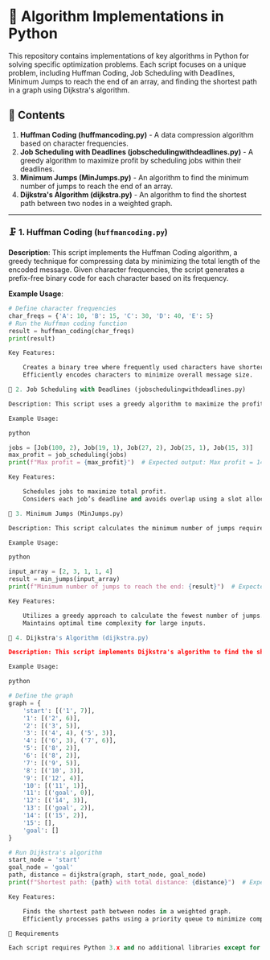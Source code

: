 # 📂 Algorithm Implementations in Python

This repository contains implementations of key algorithms in Python for solving specific optimization problems. Each script focuses on a unique problem, including Huffman Coding, Job Scheduling with Deadlines, Minimum Jumps to reach the end of an array, and finding the shortest path in a graph using Dijkstra's algorithm.

## 📜 Contents

1. **Huffman Coding (huffmancoding.py)** - A data compression algorithm based on character frequencies.
2. **Job Scheduling with Deadlines (jobschedulingwithdeadlines.py)** - A greedy algorithm to maximize profit by scheduling jobs within their deadlines.
3. **Minimum Jumps (MinJumps.py)** - An algorithm to find the minimum number of jumps to reach the end of an array.
4. **Dijkstra's Algorithm (dijkstra.py)** - An algorithm to find the shortest path between two nodes in a weighted graph.

---

### 🗜️ 1. Huffman Coding (`huffmancoding.py`)

**Description**: This script implements the Huffman Coding algorithm, a greedy technique for compressing data by minimizing the total length of the encoded message. Given character frequencies, the script generates a prefix-free binary code for each character based on its frequency.

**Example Usage**:
```python
# Define character frequencies
char_freqs = {'A': 10, 'B': 15, 'C': 30, 'D': 40, 'E': 5}
# Run the Huffman coding function
result = huffman_coding(char_freqs)
print(result)

Key Features:

    Creates a binary tree where frequently used characters have shorter codes.
    Efficiently encodes characters to minimize overall message size.

📅 2. Job Scheduling with Deadlines (jobschedulingwithdeadlines.py)

Description: This script uses a greedy algorithm to maximize the profit from scheduling jobs, each with a specific profit and deadline. Jobs are scheduled in descending order of profit to ensure maximum gain within the provided deadlines.

Example Usage:

python

jobs = [Job(100, 2), Job(19, 1), Job(27, 2), Job(25, 1), Job(15, 3)]
max_profit = job_scheduling(jobs)
print(f"Max profit = {max_profit}")  # Expected output: Max profit = 142

Key Features:

    Schedules jobs to maximize total profit.
    Considers each job’s deadline and avoids overlap using a slot allocation array.

🚀 3. Minimum Jumps (MinJumps.py)

Description: This script calculates the minimum number of jumps required to reach the end of an array, where each element indicates the maximum number of steps that can be jumped from that position. The algorithm uses a greedy approach to efficiently find the shortest path to the last index.

Example Usage:

python

input_array = [2, 3, 1, 1, 4]
result = min_jumps(input_array)
print(f"Minimum number of jumps to reach the end: {result}")  # Expected output: 2

Key Features:

    Utilizes a greedy approach to calculate the fewest number of jumps.
    Maintains optimal time complexity for large inputs.

📍 4. Dijkstra's Algorithm (dijkstra.py)

Description: This script implements Dijkstra's algorithm to find the shortest path between two nodes in a weighted graph. It uses a priority queue to explore nodes in order of distance, ensuring an efficient path discovery from the start to the goal node.

Example Usage:

python

# Define the graph
graph = {
    'start': [('1', 7)],
    '1': [('2', 6)],
    '2': [('3', 5)],
    '3': [('4', 4), ('5', 3)],
    '4': [('6', 3), ('7', 6)],
    '5': [('8', 2)],
    '6': [('8', 2)],
    '7': [('9', 5)],
    '8': [('10', 3)],
    '9': [('12', 4)],
    '10': [('11', 1)],
    '11': [('goal', 0)],
    '12': [('14', 3)],
    '13': [('goal', 2)],
    '14': [('15', 2)],
    '15': [],
    'goal': []
}

# Run Dijkstra's algorithm
start_node = 'start'
goal_node = 'goal'
path, distance = dijkstra(graph, start_node, goal_node)
print(f"Shortest path: {path} with total distance: {distance}")  # Expected output: Shortest path and distance

Key Features:

    Finds the shortest path between nodes in a weighted graph.
    Efficiently processes paths using a priority queue to minimize computational complexity.

🔧 Requirements

Each script requires Python 3.x and no additional libraries except for Dijkstra's algorithm, which uses the heapq library (a built-in Python library for priority queues).
